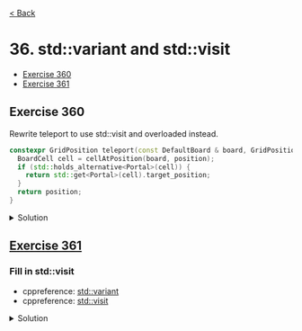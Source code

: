 [< Back](README.md)

# 36. std::variant and std::visit

* [Exercise 360](#exercise-360)
* [Exercise 361](#exercise-361)

## Exercise 360

Rewrite teleport to use std::visit and overloaded instead.

```cpp
constexpr GridPosition teleport(const DefaultBoard & board, GridPosition position) {
  BoardCell cell = cellAtPosition(board, position);
  if (std::holds_alternative<Portal>(cell)) {
    return std::get<Portal>(cell).target_position;
  }
  return position;
}
```

<details>
   <summary>Solution</summary>

```cpp
constexpr GridPosition teleport(const DefaultBoard & board, GridPosition position) {
  BoardCell cell = cellAtPosition(board, position);
  return std::visit(overloaded{
                              [&](const Portal & p) { return p.target_position; },
                              [&position](const auto &) { return position;}
                              }, cell);
}
```
</details>


## [Exercise 361][1]
### Fill in std::visit

* cppreference: [std::variant][3]
* cppreference: [std::visit][2]

<details>
   <summary>Solution</summary>

```cpp
static int sides(const shape & count_shape) {
  unused(Wrong);
  return std::visit(overloaded{
                      [](const circle &) { return 1; },
                      [](const triangle &) { return 3; },
                      [](const square &) { return 4; },
                    },
                    count_shape);
  ;
}
```
</details>

[1]: 36_exercises.cpp
[2]: https://en.cppreference.com/w/cpp/utility/variant/visit
[3]: https://en.cppreference.com/w/cpp/utility/variant
